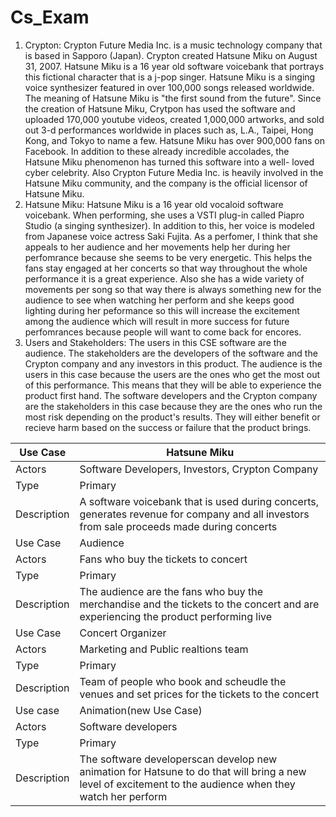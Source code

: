 # Cs_Exam
1) Crypton:
Crypton Future Media Inc. is a music technology company that is based in Sapporo (Japan). Crypton created Hatsune Miku on August 31, 2007. Hatsune Miku is a 16 year old software voicebank that portrays this fictional character that is a j-pop singer. Hatsune Miku is a singing voice synthesizer featured in over 100,000 songs released worldwide. The meaning of Hatsune Miku is "the first sound from the future". Since the creation of Hatsune Miku, Crytpon has used the software and uploaded 170,000 youtube videos, created 1,000,000 artworks, and sold out 3-d performances worldwide in places such as, L.A., Taipei, Hong Kong, and Tokyo to name a few. Hatsune Miku has over 900,000 fans on Facebook. In addition to these already incredible accolades, the Hatsune Miku phenomenon has turned this software into a well- loved cyber celebrity. Also Crypton Future Media Inc. is heavily involved in the Hatsune Miku community, and the company is the official licensor of Hatsune Miku. 
2) Hatsune Miku:
Hatsune Miku is a 16 year old vocaloid software voicebank. When performing, she uses a VSTI plug-in called Piapro Studio (a singing synthesizer). In addition to this, her voice is modeled from Japanese voice actress Saki Fujita. As a perfomer, I think that she appeals to her audience and her movements help her during her perfomrance because she seems to be very energetic. This helps the fans stay engaged at her concerts so that way throughout the whole performance it is a great experience. Also she has a wide variety of movements per song so that way there is always something new for the audience to see when watching her perform and she keeps good lighting during her peformance so this will increase the excitement among the audience which will result in more success for future perfomrances because people will want to come back for encores. 
3) Users and Stakeholders:
The users in this CSE software are the audience. The stakeholders are the developers of the software and the Crypton company and any investors in this product. The audience is the users in this case because the users are the ones who get the most out of this performance. This means that they will be able to experience the product first hand. The software developers and the Crypton company are the stakeholders in this case because they are the ones who run the most risk depending on the product's results. They will either benefit or recieve harm based on the success or failure that the product brings. 


|Use Case| Hatsune Miku|
-----------|-------------
|Actors| Software Developers, Investors, Crypton Company|
|Type| Primary|
|Description| A software voicebank that is used during concerts, generates revenue for company and all investors from sale proceeds made during concerts |
|Use Case| Audience|
|Actors| Fans who buy the tickets to concert|
|Type| Primary|
|Description| The audience are the fans who buy the merchandise and the tickets to the concert and are experiencing the product performing live|
|Use Case| Concert Organizer|
|Actors| Marketing and Public realtions team  |
|Type| Primary|
|Description| Team of people who book and scheudle the venues and set prices for the tickets to the concert |
|Use case| Animation(new Use Case) |
|Actors| Software developers|
|Type| Primary|
|Description| The software developerscan develop new animation for Hatsune to do that will bring a new level of excitement to the audience when they watch her perform|
